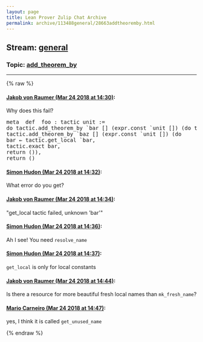 ```yaml
---
layout: page
title: Lean Prover Zulip Chat Archive 
permalink: archive/113488general/28663addtheoremby.html
---
```


## Stream: [general](index.html)
### Topic: [add_theorem_by](28663addtheoremby.html)

---


{% raw %}
#### [ Jakob von Raumer (Mar 24 2018 at 14:30)](https://leanprover.zulipchat.com/#narrow/stream/113488-general/topic/add_theorem_by/near/124151486):
<p>Why does this fail?</p>
<div class="codehilite"><pre><span></span>meta  def  foo : tactic unit :=
do tactic.add_theorem_by `bar [] (expr.const `unit []) (do tactic.constructor, return ()),
tactic.add_theorem_by `baz [] (expr.const `unit []) (do
bar ← tactic.get_local `bar,
tactic.exact bar,
return ()),
return ()
</pre></div>

#### [ Simon Hudon (Mar 24 2018 at 14:32)](https://leanprover.zulipchat.com/#narrow/stream/113488-general/topic/add_theorem_by/near/124151531):
<p>What error do you get?</p>

#### [ Jakob von Raumer (Mar 24 2018 at 14:34)](https://leanprover.zulipchat.com/#narrow/stream/113488-general/topic/add_theorem_by/near/124151537):
<p>"get_local tactic failed, unknown 'bar'"</p>

#### [ Simon Hudon (Mar 24 2018 at 14:36)](https://leanprover.zulipchat.com/#narrow/stream/113488-general/topic/add_theorem_by/near/124151623):
<p>Ah I see! You need <code>resolve_name</code></p>

#### [ Simon Hudon (Mar 24 2018 at 14:37)](https://leanprover.zulipchat.com/#narrow/stream/113488-general/topic/add_theorem_by/near/124151626):
<p><code>get_local</code> is only for local constants</p>

#### [ Jakob von Raumer (Mar 24 2018 at 14:44)](https://leanprover.zulipchat.com/#narrow/stream/113488-general/topic/add_theorem_by/near/124151804):
<p>Is there a resource for more beautiful fresh local names than <code>mk_fresh_name</code>?</p>

#### [ Mario Carneiro (Mar 24 2018 at 14:47)](https://leanprover.zulipchat.com/#narrow/stream/113488-general/topic/add_theorem_by/near/124151860):
<p>yes, I think it is called <code>get_unused_name</code></p>


{% endraw %}

